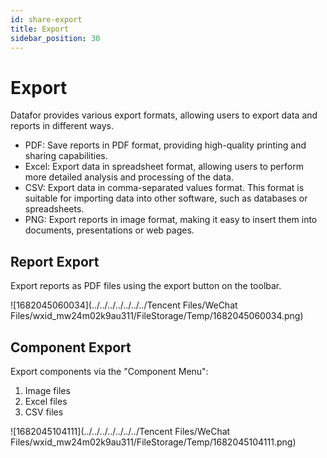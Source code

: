 ```yaml
---
id: share-export
title: Export
sidebar_position: 30
---
```

# Export

Datafor provides various export formats, allowing users to export data and reports in different ways.

- PDF: Save reports in PDF format, providing high-quality printing and sharing capabilities.
- Excel: Export data in spreadsheet format, allowing users to perform more detailed analysis and processing of the data.
- CSV: Export data in comma-separated values format. This format is suitable for importing data into other software, such as databases or spreadsheets.
- PNG: Export reports in image format, making it easy to insert them into documents, presentations or web pages.

## Report Export

Export reports as PDF files using the export button on the toolbar.

![1682045060034](../../../../../../../Tencent Files/WeChat Files/wxid_mw24m02k9au311/FileStorage/Temp/1682045060034.png)


## Component Export

Export components via the "Component Menu":

1. Image files
2. Excel files
3. CSV files

![1682045104111](../../../../../../../Tencent Files/WeChat Files/wxid_mw24m02k9au311/FileStorage/Temp/1682045104111.png)
